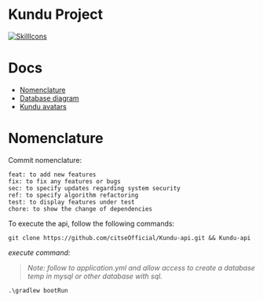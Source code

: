 # Kundu Project

[![SkillIcons](https://skillicons.dev/icons?i=androidstudio,spring,mysql,docker,sentry,kotlin,java,git)](https://skillicons.dev)

# Docs

- [Nomenclature](#nomenclature)
- [Database diagram](https://github.com/citseOfficial/Kundu-api/tree/main/src/main/resources/.github/dbo_kundu_diagram.png)
- [Kundu avatars](https://ibb.co/album/dWqKW6)

# Nomenclature
Commit nomenclature:
```
feat: to add new features
fix: to fix any features or bugs
sec: to specify updates regarding system security
ref: to specify algorithm refactoring
test: to display features under test
chore: to show the change of dependencies
```

To execute the api, follow the following commands:
```
git clone https://github.com/citseOfficial/Kundu-api.git && Kundu-api
```

_execute command:_
> _Note: follow to application.yml and allow access
> to create a database temp in mysql or other database with sql._
```
.\gradlew bootRun
```
